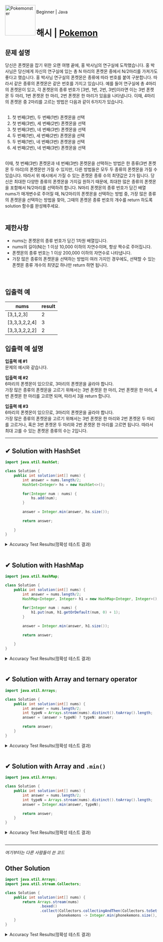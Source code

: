 <img src="https://github.com/MinjuKang727/I_am_Super_Junior/assets/108849480/8605da06-268c-4eb3-9d78-396a1f659226" alt="Pokemonster" width="100px" align="left">

Beginner | Java

# 해시 | [Pokemon](https://school.programmers.co.kr/learn/courses/30/lessons/1845)


## 문제 설명
당신은 폰켓몬을 잡기 위한 오랜 여행 끝에, 홍 박사님의 연구실에 도착했습니다. 홍 박사님은 당신에게 자신의 연구실에 있는 총 N 마리의 폰켓몬 중에서 N/2마리를 가져가도 좋다고 했습니다.
홍 박사님 연구실의 폰켓몬은 종류에 따라 번호를 붙여 구분합니다. 따라서 같은 종류의 폰켓몬은 같은 번호를 가지고 있습니다. 예를 들어 연구실에 총 4마리의 폰켓몬이 있고, 각 폰켓몬의 종류 번호가 [3번, 1번, 2번, 3번]이라면 이는 3번 폰켓몬 두 마리, 1번 폰켓몬 한 마리, 2번 폰켓몬 한 마리가 있음을 나타냅니다. 이때, 4마리의 폰켓몬 중 2마리를 고르는 방법은 다음과 같이 6가지가 있습니다.
<br><br>
  1. 첫 번째(3번), 두 번째(1번) 폰켓몬을 선택  
  2. 첫 번째(3번), 세 번째(2번) 폰켓몬을 선택  
  3. 첫 번째(3번), 네 번째(3번) 폰켓몬을 선택  
  4. 두 번째(1번), 세 번째(2번) 폰켓몬을 선택  
  5. 두 번째(1번), 네 번째(3번) 폰켓몬을 선택  
  6. 세 번째(2번), 네 번째(3번) 폰켓몬을 선택  
<br>
이때, 첫 번째(3번) 폰켓몬과 네 번째(3번) 폰켓몬을 선택하는 방법은 한 종류(3번 폰켓몬 두 마리)의 폰켓몬만 가질 수 있지만, 다른 방법들은 모두 두 종류의 폰켓몬을 가질 수 있습니다. 따라서 위 예시에서 가질 수 있는 폰켓몬 종류 수의 최댓값은 2가 됩니다.
당신은 최대한 다양한 종류의 폰켓몬을 가지길 원하기 때문에, 최대한 많은 종류의 폰켓몬을 포함해서 N/2마리를 선택하려 합니다. N마리 폰켓몬의 종류 번호가 담긴 배열 nums가 매개변수로 주어질 때, N/2마리의 폰켓몬을 선택하는 방법 중, 가장 많은 종류의 폰켓몬을 선택하는 방법을 찾아, 그때의 폰켓몬 종류 번호의 개수를 return 하도록 solution 함수를 완성해주세요.  
<br><br>

## 제한사항
- nums는 폰켓몬의 종류 번호가 담긴 1차원 배열입니다.   
- nums의 길이(N)는 1 이상 10,000 이하의 자연수이며, 항상 짝수로 주어집니다.  
- 폰켓몬의 종류 번호는 1 이상 200,000 이하의 자연수로 나타냅니다.  
- 가장 많은 종류의 폰켓몬을 선택하는 방법이 여러 가지인 경우에도, 선택할 수 있는 폰켓몬 종류 개수의 최댓값 하나만 return 하면 됩니다.  
<br><br>

## 입출력 예
| **nums**      | **result** |
|---------------|------------|
| [3,1,2,3]     | 2          |
| [3,3,3,2,2,4] | 3          |
| [3,3,3,2,2,2] | 2          |


## 입출력 예 설명

**입출력 예 #1**  
문제의 예시와 같습니다.

**입출력 예 #2**  
6마리의 폰켓몬이 있으므로, 3마리의 폰켓몬을 골라야 합니다.  
가장 많은 종류의 폰켓몬을 고르기 위해서는 3번 폰켓몬 한 마리, 2번 폰켓몬 한 마리, 4번 폰켓몬 한 마리를 고르면 되며, 따라서 3을 return 합니다.  

**입출력 예 #3**  
6마리의 폰켓몬이 있으므로, 3마리의 폰켓몬을 골라야 합니다.  
가장 많은 종류의 폰켓몬을 고르기 위해서는 3번 폰켓몬 한 마리와 2번 폰켓몬 두 마리를 고르거나, 혹은 3번 폰켓몬 두 마리와 2번 폰켓몬 한 마리를 고르면 됩니다. 따라서 최대 고를 수 있는 폰켓몬 종류의 수는 2입니다.  

---
## ✔ Solution with HashSet
```java
import java.util.HashSet;

class Solution {
    public int solution(int[] nums) {
        int answer = nums.length/2;
        HashSet<Integer> hs = new HashSet<>();
        
        for(Integer num : nums) {
            hs.add(num);
        }
        
        answer = Integer.min(answer, hs.size());
        
        return answer;
        
    }
}
```
<details>
  <summary>Accuracy Test Results(정확성 테스트 결과)</summary>
  
  ![image](https://github.com/MinjuKang727/I_am_Super_Junior/assets/108849480/cd36f191-0b6c-4b6c-b773-2a914d88aa40)

</details>
<br>

## ✔ Solution with HashMap
```java
import java.util.HashMap;

class Solution {
    public int solution(int[] nums) {
        int answer = nums.length/2;
        HashMap<Integer, Integer> h1 = new HashMap<Integer, Integer>();
        
        for(Integer num : nums) {
            h1.put(num, h1.getOrDefault(num, 0) + 1);
        }
        
        answer = Integer.min(answer, h1.size());
        
        return answer;
        
    }
}
```
<details>
  <summary>Accuracy Test Results(정확성 테스트 결과)</summary>
  
  ![채점 결과](https://github.com/MinjuKang727/I_am_Super_Junior/assets/108849480/290f724d-60d6-4e84-a51a-867ee61fd944)
</details>
<br>

## ✔ Solution with Array and ternary operator
```java
import java.util.Arrays;

class Solution {
    public int solution(int[] nums) {
        int answer = nums.length/2;
        int typeN = Arrays.stream(nums).distinct().toArray().length;
        answer = (answer > typeN) ? typeN: answer;
        
        return answer;
    }
}
```
<details>
  <summary>Accuracy Test Results(정확성 테스트 결과)</summary>
  
  <img alt="sol2_accuracy_test_result" src="https://github.com/MinjuKang727/I_am_Super_Junior/assets/108849480/6bca0106-1d0a-4906-8fd6-ead44d6f07df">
</details>
<br>

## ✔ Solution with Array and `.min()`
```java
import java.util.Arrays;

class Solution {
    public int solution(int[] nums) {
        int answer = nums.length/2;
        int typeN = Arrays.stream(nums).distinct().toArray().length;
        answer = Integer.min(answer, typeN);
        
        return answer;
    }
}
```
<details>
  <summary>Accuracy Test Results(정확성 테스트 결과)</summary>
  
  ![sol3_accuracy test](https://github.com/MinjuKang727/I_am_Super_Junior/assets/108849480/391bfa39-0c2f-469b-bdf6-c3a9c5e7ff3e)
</details>
<br>

---

*여기부터는 다른 사람들이 쓴 코드*

## Other Solution 
```java
import java.util.Arrays;
import java.util.stream.Collectors;

class Solution {
    public int solution(int[] nums) {
        return Arrays.stream(nums)
                .boxed()
                .collect(Collectors.collectingAndThen(Collectors.toSet(),
                        phonekemons -> Integer.min(phonekemons.size(), nums.length / 2)));
    }
}
```
<details>
  <summary>Accuracy Test Results(정확성 테스트 결과)</summary>
  
  ![sol8_accuracy test](https://github.com/MinjuKang727/I_am_Super_Junior/assets/108849480/9001abe4-9599-4a85-8939-2d87ba6a8d9a)
</details>
